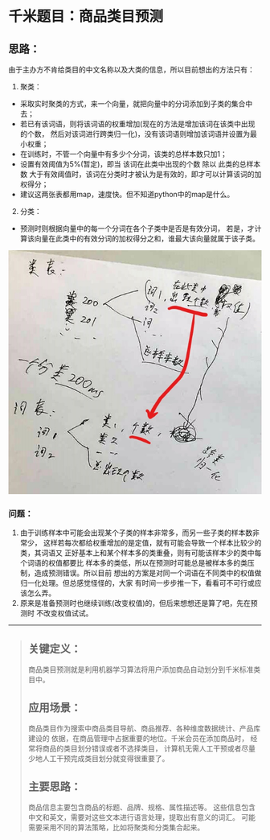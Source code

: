 # 千米题目：商品类目预测
## 思路：
由于主办方不肯给类目的中文名称以及大类的信息，所以目前想出的方法只有：

1. 聚类：
* 采取实时聚类的方式，来一个向量，就把向量中的分词添加到子类的集合中去；
* 若已有该词语，则将该词语的权重增加(现在的方法是增加该词在该类中出现的个数，
然后对该词进行跨类归一化)，没有该词语则增加该词语并设置为最小权重；
* 在训练时，不管一个向量中有多少个分词，该类的总样本数只加1；
* 设置有效阈值为5%(暂定)，即当 该词在此类中出现的个数 除以 此类的总样本数 
大于有效阈值时，该词在分类时才被认为是有效的，即才可以计算该词的加权得分；
* 建议这两张表都用map，速度快。但不知道python中的map是什么。

2. 分类：
* 预测时则根据向量中的每一个分词在各个子类中是否是有效分词，
若是，才计算该向量在此类中的有效分词的加权得分之和，谁最大该向量就属于该子类。

![对象结构图](pic/对象结构图.jpg)

### 问题：
1. 由于训练样本中可能会出现某个子类的样本非常多，而另一些子类的样本数非常少，
这样若每次都给权重增加的是定值，就有可能会导致一个样本比较少的类，其词语又
正好基本上和某个样本多的类重叠，则有可能该样本少的类中每个词语的权值都要比
样本多的类低，所以在预测时可能总是被样本多的类压制，造成预测错误。所以目前
想出的方案是对同一个词语在不同类中的权值做归一化处理。但总感觉怪怪的，大家
有时间一步步推一下，看看可不可行或应该怎么弄。
2. 原来是准备预测时也继续训练(改变权值)的，但后来想想还是算了吧，先在预测时
不改变权值试试。

------------------------

>## 关键定义：
>  商品类目预测就是利用机器学习算法将用户添加商品自动划分到千米标准类目中。
>
>## 应用场景：
>  商品类目作为搜索中商品类目导航、商品推荐、各种维度数据统计、产品库建设的
>  依据，在商品管理中占据重要的地位。千米会员在添加商品时，
>  经常将商品的类目划分错误或者不选择类目，
>  计算机无需人工干预或者尽量少地人工干预完成类目划分就变得很重要了。
>
>## 主要思路：
>  商品信息主要包含商品的标题、品牌、规格、属性描述等。
>  这些信息包含中文和英文，需要对这些文本进行语言处理，提取出有意义的词汇。
>  可能需要采用不同的算法策略，比如将聚类和分类集合起来。